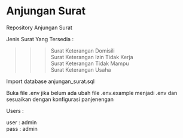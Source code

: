 # Anjungan Surat

Repository Anjungan Surat

Jenis Surat Yang Tersedia :

> > > Surat Keterangan Domisili <br>
> > > Surat Keterangan Izin Tidak Kerja <br>
> > > Surat Keterangan Tidak Mampu <br>
> > > Surat Keterangan Usaha <br>

Import database anjungan_surat.sql

Buka file .env jika belum ada ubah file .env.example menjadi .env dan sesuaikan dengan konfigurasi panjenengan

Users :

user : admin <br>
pass : admin

